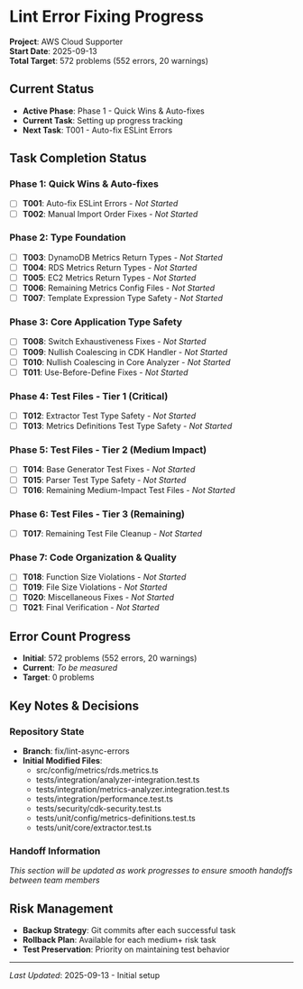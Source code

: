 # Lint Error Fixing Progress

**Project**: AWS Cloud Supporter  
**Start Date**: 2025-09-13  
**Total Target**: 572 problems (552 errors, 20 warnings)  

## Current Status
- **Active Phase**: Phase 1 - Quick Wins & Auto-fixes
- **Current Task**: Setting up progress tracking
- **Next Task**: T001 - Auto-fix ESLint Errors

## Task Completion Status

### Phase 1: Quick Wins & Auto-fixes
- [ ] **T001**: Auto-fix ESLint Errors - *Not Started*
- [ ] **T002**: Manual Import Order Fixes - *Not Started*

### Phase 2: Type Foundation  
- [ ] **T003**: DynamoDB Metrics Return Types - *Not Started*
- [ ] **T004**: RDS Metrics Return Types - *Not Started*
- [ ] **T005**: EC2 Metrics Return Types - *Not Started*
- [ ] **T006**: Remaining Metrics Config Files - *Not Started*
- [ ] **T007**: Template Expression Type Safety - *Not Started*

### Phase 3: Core Application Type Safety
- [ ] **T008**: Switch Exhaustiveness Fixes - *Not Started*
- [ ] **T009**: Nullish Coalescing in CDK Handler - *Not Started*
- [ ] **T010**: Nullish Coalescing in Core Analyzer - *Not Started*
- [ ] **T011**: Use-Before-Define Fixes - *Not Started*

### Phase 4: Test Files - Tier 1 (Critical)
- [ ] **T012**: Extractor Test Type Safety - *Not Started*
- [ ] **T013**: Metrics Definitions Test Type Safety - *Not Started*

### Phase 5: Test Files - Tier 2 (Medium Impact)
- [ ] **T014**: Base Generator Test Fixes - *Not Started*
- [ ] **T015**: Parser Test Type Safety - *Not Started*
- [ ] **T016**: Remaining Medium-Impact Test Files - *Not Started*

### Phase 6: Test Files - Tier 3 (Remaining)
- [ ] **T017**: Remaining Test File Cleanup - *Not Started*

### Phase 7: Code Organization & Quality
- [ ] **T018**: Function Size Violations - *Not Started*
- [ ] **T019**: File Size Violations - *Not Started*
- [ ] **T020**: Miscellaneous Fixes - *Not Started*
- [ ] **T021**: Final Verification - *Not Started*

## Error Count Progress
- **Initial**: 572 problems (552 errors, 20 warnings)
- **Current**: *To be measured*
- **Target**: 0 problems

## Key Notes & Decisions

### Repository State
- **Branch**: fix/lint-async-errors
- **Initial Modified Files**: 
  - src/config/metrics/rds.metrics.ts
  - tests/integration/analyzer-integration.test.ts
  - tests/integration/metrics-analyzer.integration.test.ts
  - tests/integration/performance.test.ts
  - tests/security/cdk-security.test.ts
  - tests/unit/config/metrics-definitions.test.ts
  - tests/unit/core/extractor.test.ts

### Handoff Information
*This section will be updated as work progresses to ensure smooth handoffs between team members*

## Risk Management
- **Backup Strategy**: Git commits after each successful task
- **Rollback Plan**: Available for each medium+ risk task
- **Test Preservation**: Priority on maintaining test behavior

---
*Last Updated*: 2025-09-13 - Initial setup